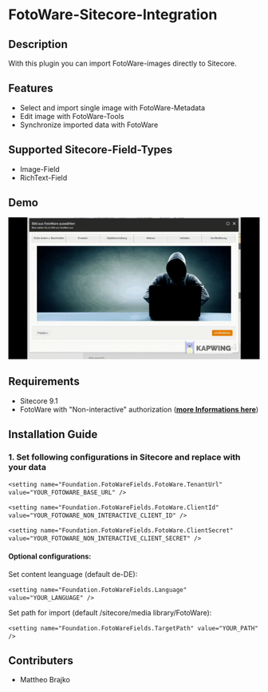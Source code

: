 # FotoWare-Sitecore-Integration
## Description
With this plugin you can import FotoWare-images directly to Sitecore.

## Features
+ Select and import single image with FotoWare-Metadata
+ Edit image with FotoWare-Tools
+ Synchronize imported data with FotoWare

## Supported Sitecore-Field-Types
+ Image-Field
+ RichText-Field

## Demo
<img src="Demo.gif" />

## Requirements
+ Sitecore 9.1
+ FotoWare with "Non-interactive" authorization (__[more Informations here](https://learn.fotoware.com/Integrations_and_APIs/Authorizing_applications_using_OAuth/03_Authorizing_a_client_using_OAuth_2.0/Non-interactive_application_authorization_with_OAuth_2.0)__)

## Installation Guide
### 1. Set following configurations in Sitecore and replace with your data
```
<setting name="Foundation.FotoWareFields.FotoWare.TenantUrl" value="YOUR_FOTOWARE_BASE_URL" />
```
```
<setting name="Foundation.FotoWareFields.FotoWare.ClientId" value="YOUR_FOTOWARE_NON_INTERACTIVE_CLIENT_ID" />
```
```
<setting name="Foundation.FotoWareFields.FotoWare.ClientSecret" value="YOUR_FOTOWARE_NON_INTERACTIVE_CLIENT_SECRET" />
```
#### Optional configurations:
Set content leanguage (default de-DE):
```
<setting name="Foundation.FotoWareFields.Language" value="YOUR_LANGUAGE" />
```

Set path for import (default /sitecore/media library/FotoWare):
```
<setting name="Foundation.FotoWareFields.TargetPath" value="YOUR_PATH" />
```

## Contributers
+ Mattheo Brajko
